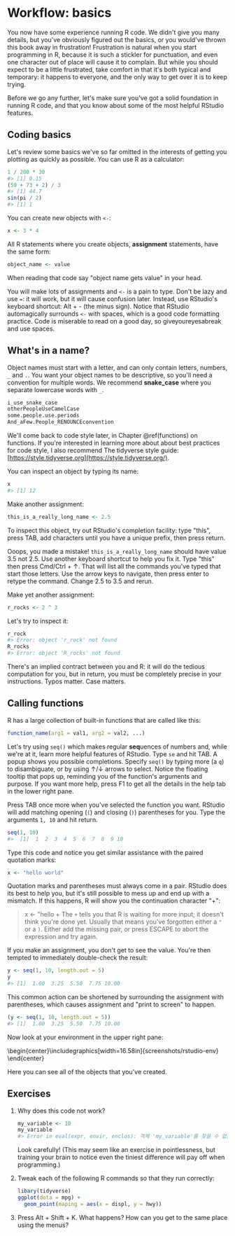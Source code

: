 # Workflow: basics

You now have some experience running R code.
We didn't give you many details, but you've obviously figured out the basics, or you would've thrown this book away in frustration!
Frustration is natural when you start programming in R, because it is such a stickler for punctuation, and even one character out of place will cause it to complain.
But while you should expect to be a little frustrated, take comfort in that it's both typical and temporary: it happens to everyone, and the only way to get over it is to keep trying.

Before we go any further, let's make sure you've got a solid foundation in running R code, and that you know about some of the most helpful RStudio features.

## Coding basics

Let's review some basics we've so far omitted in the interests of getting you plotting as quickly as possible.
You can use R as a calculator:

  
  ```r
  1 / 200 * 30
  #> [1] 0.15
  (59 + 73 + 2) / 3
  #> [1] 44.7
  sin(pi / 2)
  #> [1] 1
  ```

You can create new objects with `<-`:

  
  ```r
  x <- 3 * 4
  ```

All R statements where you create objects, **assignment** statements, have the same form:

  
  ```r
  object_name <- value
  ```

When reading that code say "object name gets value" in your head.

You will make lots of assignments and `<-` is a pain to type.
Don't be lazy and use `=`: it will work, but it will cause confusion later.
Instead, use RStudio's keyboard shortcut: Alt + - (the minus sign).
Notice that RStudio automagically surrounds `<-` with spaces, which is a good code formatting practice.
Code is miserable to read on a good day, so giveyoureyesabreak and use spaces.

## What's in a name?

Object names must start with a letter, and can only contain letters, numbers, `_` and `.`.
You want your object names to be descriptive, so you'll need a convention for multiple words.
We recommend **snake_case** where you separate lowercase words with `_`.


```r
i_use_snake_case
otherPeopleUseCamelCase
some.people.use.periods
And_aFew.People_RENOUNCEconvention
```

We'll come back to code style later, in Chapter \@ref(functions) on functions.
If you're interested in learning more about about best practices for code style, I also recommend The tidyverse style guide: [https://style.tidyverse.org](https://style.tidyverse.org/).

You can inspect an object by typing its name:


```r
x
#> [1] 12
```

Make another assignment:


```r
this_is_a_really_long_name <- 2.5
```

To inspect this object, try out RStudio's completion facility: type "this", press TAB, add characters until you have a unique prefix, then press return.

Ooops, you made a mistake!
  `this_is_a_really_long_name` should have value 3.5 not 2.5.
Use another keyboard shortcut to help you fix it.
Type "this" then press Cmd/Ctrl + ↑.
That will list all the commands you've typed that start those letters.
Use the arrow keys to navigate, then press enter to retype the command.
Change 2.5 to 3.5 and rerun.

Make yet another assignment:


```r
r_rocks <- 2 ^ 3
```

Let's try to inspect it:

  
  ```r
  r_rock
  #> Error: object 'r_rock' not found
  R_rocks
  #> Error: object 'R_rocks' not found
  ```

There's an implied contract between you and R: it will do the tedious computation for you, but in return, you must be completely precise in your instructions.
Typos matter.
Case matters.

## Calling functions

R has a large collection of built-in functions that are called like this:


```r
function_name(arg1 = val1, arg2 = val2, ...)
```

Let's try using `seq()` which makes regular **seq**uences of numbers and, while we're at it, learn more helpful features of RStudio.
Type `se` and hit TAB.
A popup shows you possible completions.
Specify `seq()` by typing more (a `q`) to disambiguate, or by using ↑/↓ arrows to select.
Notice the floating tooltip that pops up, reminding you of the function's arguments and purpose.
If you want more help, press F1 to get all the details in the help tab in the lower right pane.

Press TAB once more when you've selected the function you want.
RStudio will add matching opening (`(`) and closing (`)`) parentheses for you.
Type the arguments `1, 10` and hit return.


```r
seq(1, 10)
#>  [1]  1  2  3  4  5  6  7  8  9 10
```

Type this code and notice you get similar assistance with the paired quotation marks:


```r
x <- "hello world"
```

Quotation marks and parentheses must always come in a pair.
RStudio does its best to help you, but it's still possible to mess up and end up with a mismatch.
If this happens, R will show you the continuation character "+":

  > x <- "hello
    +
The `+` tells you that R is waiting for more input; it doesn't think you're done yet.
Usually that means you've forgotten either a `"` or a `)`. Either add the missing pair, or press ESCAPE to abort the expression and try again.

If you make an assignment, you don't get to see the value.
You're then tempted to immediately double-check the result:

  
  ```r
  y <- seq(1, 10, length.out = 5)
  y
  #> [1]  1.00  3.25  5.50  7.75 10.00
  ```

This common action can be shortened by surrounding the assignment with parentheses, which causes assignment and "print to screen" to happen.


```r
(y <- seq(1, 10, length.out = 5))
#> [1]  1.00  3.25  5.50  7.75 10.00
```

Now look at your environment in the upper right pane:

  
  \begin{center}\includegraphics[width=16.58in]{screenshots/rstudio-env} \end{center}

Here you can see all of the objects that you've created.

## Exercises

1.  Why does this code not work?

    
    ```r
    my_variable <- 10
    my_varıable
    #> Error in eval(expr, envir, enclos): 객체 'my_varıable'를 찾을 수 없습니다
    ```

    Look carefully!
    (This may seem like an exercise in pointlessness, but training your brain to notice even the tiniest difference will pay off when programming.)

2.  Tweak each of the following R commands so that they run correctly:

    
    ```r
    libary(tidyverse)
    ggplot(dota = mpg) +
      geom_point(maping = aes(x = displ, y = hwy))
    ```

3.  Press Alt + Shift + K.
    What happens?
    How can you get to the same place using the menus?
